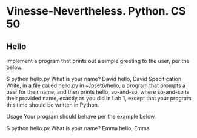# Vinesse-Nevertheless. Python. CS 50

## Hello
Implement a program that prints out a simple greeting to the user, per the below.

$ python hello.py
What is your name?
David
hello, David
Specification
Write, in a file called hello.py in ~/pset6/hello, a program that prompts a user for their name, and then prints hello, so-and-so, where so-and-so is their provided name, exactly as you did in Lab 1, except that your program this time should be written in Python.

Usage
Your program should behave per the example below.

$ python hello.py
What is your name?
Emma
hello, Emma
